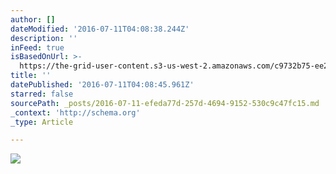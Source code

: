 ```yaml
---
author: []
dateModified: '2016-07-11T04:08:38.244Z'
description: ''
inFeed: true
isBasedOnUrl: >-
  https://the-grid-user-content.s3-us-west-2.amazonaws.com/c9732b75-ee28-4244-9112-20fad1ce5223.png
title: ''
datePublished: '2016-07-11T04:08:45.961Z'
starred: false
sourcePath: _posts/2016-07-11-efeda77d-257d-4694-9152-530c9c47fc15.md
_context: 'http://schema.org'
_type: Article

---
```

![](https://the-grid-user-content.s3-us-west-2.amazonaws.com/c9732b75-ee28-4244-9112-20fad1ce5223.png)
